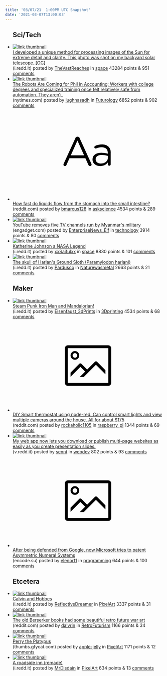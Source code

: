 ```yaml
---
title: '03/07/21  1:00PM UTC Snapshot'
date: '2021-03-07T13:00:03'
---
```

<ul>
<h2>Sci/Tech</h2>

<li><a href='https://i.redd.it/l5cu9ggayhl61.jpg'><img src='https://b.thumbs.redditmedia.com/LRSoZmk7ykYKyN9lsLb9iiPb5RQcIhfVUFGkgtxbtCY.jpg' alt='link thumbnail'></a><div><div class='linkTitle'><a href='https://i.redd.it/l5cu9ggayhl61.jpg'>I developed a unique method for processing images of the Sun for extreme detail and clarity. This photo was shot on my backyard solar telescope. [OC]</a></div>(i.redd.it) posted by <a href='https://www.reddit.com/user/TheVastReaches'>TheVastReaches</a> in <a href='https://www.reddit.com/r/space'>space</a> 43284 points & 951 <a href='https://www.reddit.com/r/space/comments/lzejo5/i_developed_a_unique_method_for_processing_images/'>comments</a></div></li>

<li><a href='https://www.nytimes.com/2021/03/06/business/the-robots-are-coming-for-phil-in-accounting.html'><img src='https://b.thumbs.redditmedia.com/MpOqQ7qIRObGSnlVjr9pJZ5HOQADPlkTklJMoEgsfmA.jpg' alt='link thumbnail'></a><div><div class='linkTitle'><a href='https://www.nytimes.com/2021/03/06/business/the-robots-are-coming-for-phil-in-accounting.html'>The Robots Are Coming for Phil in Accounting: Workers with college degrees and specialized training once felt relatively safe from automation. They aren’t.</a></div>(nytimes.com) posted by <a href='https://www.reddit.com/user/lughnasadh'>lughnasadh</a> in <a href='https://www.reddit.com/r/Futurology'>Futurology</a> 6852 points & 902 <a href='https://www.reddit.com/r/Futurology/comments/lzb80u/the_robots_are_coming_for_phil_in_accounting/'>comments</a></div></li>

<li><a href='https://www.reddit.com/r/askscience/comments/lz9vfj/how_fast_do_liquids_flow_from_the_stomach_into/'><svg version='1.1' viewBox='-34 -12 104 64' preserveAspectRatio='xMidYMid slice' xmlns='http://www.w3.org/2000/svg' xmlns:xlink='http://www.w3.org/1999/xlink'>
    <title>text link thumbnail</title>
    <path d='M12.19,8.84a1.45,1.45,0,0,0-1.4-1h-.12a1.46,1.46,0,0,0-1.42,1L1.14,26.56a1.29,1.29,0,0,0-.14.59,1,1,0,0,0,1,1,1.12,1.12,0,0,0,1.08-.77l2.08-4.65h11l2.08,4.59a1.24,1.24,0,0,0,1.12.83,1.08,1.08,0,0,0,1.08-1.08,1.64,1.64,0,0,0-.14-.57ZM6.08,20.71l4.59-10.22,4.6,10.22Z'>
    </path>
    <path d='M32.24,14.78A6.35,6.35,0,0,0,27.6,13.2a11.36,11.36,0,0,0-4.7,1,1,1,0,0,0-.58.89,1,1,0,0,0,.94.92,1.23,1.23,0,0,0,.39-.08,8.87,8.87,0,0,1,3.72-.81c2.7,0,4.28,1.33,4.28,3.92v.5a15.29,15.29,0,0,0-4.42-.61c-3.64,0-6.14,1.61-6.14,4.64v.05c0,2.95,2.7,4.48,5.37,4.48a6.29,6.29,0,0,0,5.19-2.48V26.9a1,1,0,0,0,1,1,1,1,0,0,0,1-1.06V19A5.71,5.71,0,0,0,32.24,14.78Zm-.56,7.7c0,2.28-2.17,3.89-4.81,3.89-1.94,0-3.61-1.06-3.61-2.86v-.06c0-1.8,1.5-3,4.2-3a15.2,15.2,0,0,1,4.22.61Z'>
    </path>
    </svg></a><div><div class='linkTitle'><a href='https://www.reddit.com/r/askscience/comments/lz9vfj/how_fast_do_liquids_flow_from_the_stomach_into/'>How fast do liquids flow from the stomach into the small intestine?</a></div>(reddit.com) posted by <a href='https://www.reddit.com/user/bmarcus128'>bmarcus128</a> in <a href='https://www.reddit.com/r/askscience'>askscience</a> 4534 points & 289 <a href='https://www.reddit.com/r/askscience/comments/lz9vfj/how_fast_do_liquids_flow_from_the_stomach_into/'>comments</a></div></li>

<li><a href='https://www.engadget.com/youtube-myanmar-military-channels-removed-171138654.html?ncid=txtlnkusaolp00000618'><img src='https://b.thumbs.redditmedia.com/MIXTLcvr2cQEUPW2iDR3bzjmmig89PBllbQxZFICHNs.jpg' alt='link thumbnail'></a><div><div class='linkTitle'><a href='https://www.engadget.com/youtube-myanmar-military-channels-removed-171138654.html?ncid=txtlnkusaolp00000618'>YouTube removes five TV channels run by Myanmar's military</a></div>(engadget.com) posted by <a href='https://www.reddit.com/user/EnterpriseNews_Elf'>EnterpriseNews_Elf</a> in <a href='https://www.reddit.com/r/technology'>technology</a> 3914 points & 80 <a href='https://www.reddit.com/r/technology/comments/lzj1sx/youtube_removes_five_tv_channels_run_by_myanmars/'>comments</a></div></li>

<li><a href='https://i.redd.it/6qyufilj8kl61.jpg'><img src='https://b.thumbs.redditmedia.com/0KEjz9z1PD0bPQBQAi4phtnJ01MRqsbibgwkJeUDWQU.jpg' alt='link thumbnail'></a><div><div class='linkTitle'><a href='https://i.redd.it/6qyufilj8kl61.jpg'>Katherine Johnson a NASA Legend</a></div>(i.redd.it) posted by <a href='https://www.reddit.com/user/xxSaifulxx'>xxSaifulxx</a> in <a href='https://www.reddit.com/r/space'>space</a> 8830 points & 101 <a href='https://www.reddit.com/r/space/comments/lzlvzj/katherine_johnson_a_nasa_legend/'>comments</a></div></li>

<li><a href='https://i.redd.it/15zmtropfgl61.jpg'><img src='https://b.thumbs.redditmedia.com/MzBHhCgc8k3H-FMPvzAf1qPFTNzWsCUHavLrsl4mcks.jpg' alt='link thumbnail'></a><div><div class='linkTitle'><a href='https://i.redd.it/15zmtropfgl61.jpg'>The skull of Harlan's Ground Sloth (Paramylodon harlani)</a></div>(i.redd.it) posted by <a href='https://www.reddit.com/user/Pardusco'>Pardusco</a> in <a href='https://www.reddit.com/r/Naturewasmetal'>Naturewasmetal</a> 2663 points & 21 <a href='https://www.reddit.com/r/Naturewasmetal/comments/lz8dgc/the_skull_of_harlans_ground_sloth_paramylodon/'>comments</a></div></li>

<h2>Maker</h2>

<li><a href='https://i.redd.it/qei1gj62rhl61.png'><img src='https://b.thumbs.redditmedia.com/x9HT24TryMpiIN9w_jMSgAD0nNpd38x21oIq3Y1rrMs.jpg' alt='link thumbnail'></a><div><div class='linkTitle'><a href='https://i.redd.it/qei1gj62rhl61.png'>Steam Punk Iron Man and Mandalorian!</a></div>(i.redd.it) posted by <a href='https://www.reddit.com/user/Eisenfaust_3dPrints'>Eisenfaust_3dPrints</a> in <a href='https://www.reddit.com/r/3Dprinting'>3Dprinting</a> 4534 points & 68 <a href='https://www.reddit.com/r/3Dprinting/comments/lzdsy0/steam_punk_iron_man_and_mandalorian/'>comments</a></div></li>

<li><a href='https://www.reddit.com/gallery/lz8d4d'><svg version='1.1' viewBox='-34 -14 104 64' preserveAspectRatio='xMidYMid meet' xmlns='http://www.w3.org/2000/svg' xmlns:xlink='http://www.w3.org/1999/xlink'>
    <title>link thumbnail</title>
    <path d='M32,4H4A2,2,0,0,0,2,6V30a2,2,0,0,0,2,2H32a2,2,0,0,0,2-2V6A2,2,0,0,0,32,4ZM4,30V6H32V30Z'></path>
    <path d='M8.92,14a3,3,0,1,0-3-3A3,3,0,0,0,8.92,14Zm0-4.6A1.6,1.6,0,1,1,7.33,11,1.6,1.6,0,0,1,8.92,9.41Z'></path>
    <path d='M22.78,15.37l-5.4,5.4-4-4a1,1,0,0,0-1.41,0L5.92,22.9v2.83l6.79-6.79L16,22.18l-3.75,3.75H15l8.45-8.45L30,24V21.18l-5.81-5.81A1,1,0,0,0,22.78,15.37Z'></path>
    </svg></a><div><div class='linkTitle'><a href='https://www.reddit.com/gallery/lz8d4d'>DIY Smart thermostat using node-red. Can control smart lights and view multiple cameras around the house. All for about $175</a></div>(reddit.com) posted by <a href='https://www.reddit.com/user/rockaholic1105'>rockaholic1105</a> in <a href='https://www.reddit.com/r/raspberry_pi'>raspberry_pi</a> 1344 points & 69 <a href='https://www.reddit.com/r/raspberry_pi/comments/lz8d4d/diy_smart_thermostat_using_nodered_can_control/'>comments</a></div></li>

<li><a href='https://v.redd.it/j93cryjaqgl61'><img src='https://b.thumbs.redditmedia.com/_gE5o_4dl6wd2EctrbPRkSofreVpaIxYRsa_v--bWqg.jpg' alt='link thumbnail'></a><div><div class='linkTitle'><a href='https://v.redd.it/j93cryjaqgl61'>My web app now lets you download or publish multi-page websites as easily as you create presentation slides.</a></div>(v.redd.it) posted by <a href='https://www.reddit.com/user/sennt'>sennt</a> in <a href='https://www.reddit.com/r/webdev'>webdev</a> 802 points & 93 <a href='https://www.reddit.com/r/webdev/comments/lzadnn/my_web_app_now_lets_you_download_or_publish/'>comments</a></div></li>

<li><a href='https://encode.su/threads/2648-Published-rANS-patent-by-Storeleap/page5'><svg version='1.1' viewBox='-34 -14 104 64' preserveAspectRatio='xMidYMid meet' xmlns='http://www.w3.org/2000/svg' xmlns:xlink='http://www.w3.org/1999/xlink'>
    <title>link thumbnail</title>
    <path d='M32,4H4A2,2,0,0,0,2,6V30a2,2,0,0,0,2,2H32a2,2,0,0,0,2-2V6A2,2,0,0,0,32,4ZM4,30V6H32V30Z'></path>
    <path d='M8.92,14a3,3,0,1,0-3-3A3,3,0,0,0,8.92,14Zm0-4.6A1.6,1.6,0,1,1,7.33,11,1.6,1.6,0,0,1,8.92,9.41Z'></path>
    <path d='M22.78,15.37l-5.4,5.4-4-4a1,1,0,0,0-1.41,0L5.92,22.9v2.83l6.79-6.79L16,22.18l-3.75,3.75H15l8.45-8.45L30,24V21.18l-5.81-5.81A1,1,0,0,0,22.78,15.37Z'></path>
    </svg></a><div><div class='linkTitle'><a href='https://encode.su/threads/2648-Published-rANS-patent-by-Storeleap/page5'>After being defended from Google, now Microsoft tries to patent Asymmetric Numeral Systems</a></div>(encode.su) posted by <a href='https://www.reddit.com/user/elenorf1'>elenorf1</a> in <a href='https://www.reddit.com/r/programming'>programming</a> 644 points & 100 <a href='https://www.reddit.com/r/programming/comments/lzi2vt/after_being_defended_from_google_now_microsoft/'>comments</a></div></li>

<h2>Etcetera</h2>

<li><a href='https://i.redd.it/5vsu5530jhl61.png'><img src='https://b.thumbs.redditmedia.com/bvk1EJQYbwjHYuuaJyxui2wkjWtxRAM6JYXDPILKcUI.jpg' alt='link thumbnail'></a><div><div class='linkTitle'><a href='https://i.redd.it/5vsu5530jhl61.png'>Calvin and Hobbes</a></div>(i.redd.it) posted by <a href='https://www.reddit.com/user/ReflectiveDreamer'>ReflectiveDreamer</a> in <a href='https://www.reddit.com/r/PixelArt'>PixelArt</a> 3337 points & 31 <a href='https://www.reddit.com/r/PixelArt/comments/lzcwrm/calvin_and_hobbes/'>comments</a></div></li>

<li><a href='https://www.reddit.com/gallery/lz2ka6'><img src='https://b.thumbs.redditmedia.com/LVdG5GDlvBaNZ1UVwI_aGkx24YpM2nqFGBg0szbMH0k.jpg' alt='link thumbnail'></a><div><div class='linkTitle'><a href='https://www.reddit.com/gallery/lz2ka6'>The old Berserker books had some beautiful retro future war art</a></div>(reddit.com) posted by <a href='https://www.reddit.com/user/dalvrin'>dalvrin</a> in <a href='https://www.reddit.com/r/RetroFuturism'>RetroFuturism</a> 1166 points & 34 <a href='https://www.reddit.com/r/RetroFuturism/comments/lz2ka6/the_old_berserker_books_had_some_beautiful_retro/'>comments</a></div></li>

<li><a href='https://thumbs.gfycat.com/PoliteMasculineGrunion-small.gif'><img src='https://a.thumbs.redditmedia.com/94dhdhjM2z-cuVgh_sffxlLzu8NjEnbLJz6plFzMGq8.jpg' alt='link thumbnail'></a><div><div class='linkTitle'><a href='https://thumbs.gfycat.com/PoliteMasculineGrunion-small.gif'>Perry the Platypus</a></div>(thumbs.gfycat.com) posted by <a href='https://www.reddit.com/user/apple-jelly'>apple-jelly</a> in <a href='https://www.reddit.com/r/PixelArt'>PixelArt</a> 1171 points & 12 <a href='https://www.reddit.com/r/PixelArt/comments/lz1xup/perry_the_platypus/'>comments</a></div></li>

<li><a href='https://i.redd.it/xh29gina1fl61.png'><img src='https://a.thumbs.redditmedia.com/JDdBWHRJLkXPjv1-7IRxM3Wt_4gAjjsAvNSpdXiWUm4.jpg' alt='link thumbnail'></a><div><div class='linkTitle'><a href='https://i.redd.it/xh29gina1fl61.png'>A roadside inn (remade)</a></div>(i.redd.it) posted by <a href='https://www.reddit.com/user/MrDisdain'>MrDisdain</a> in <a href='https://www.reddit.com/r/PixelArt'>PixelArt</a> 634 points & 13 <a href='https://www.reddit.com/r/PixelArt/comments/lz2d6x/a_roadside_inn_remade/'>comments</a></div></li>

</ul>
